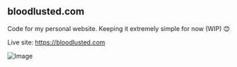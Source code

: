 ## bloodlusted.com

Code for my personal website. Keeping it extremely simple for now (WIP) 😊

Live site: https://bloodlusted.com <br/>

![Image](https://i.imgur.com/rodzqUw.png)